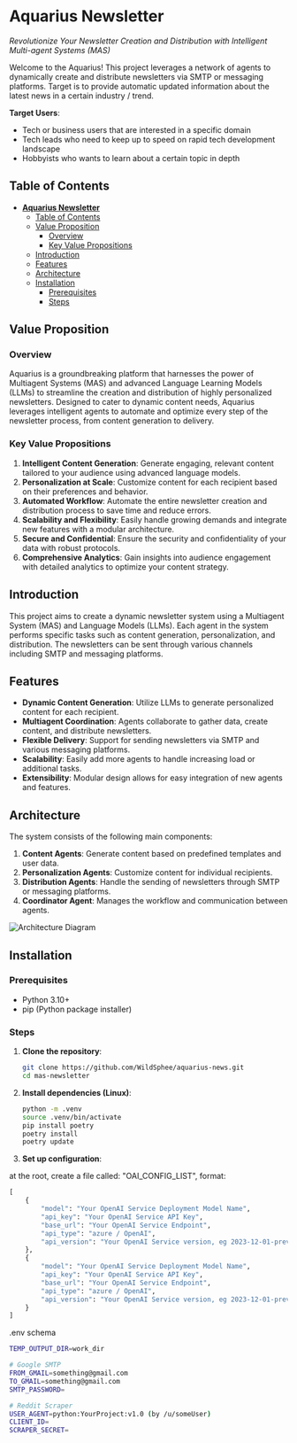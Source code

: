# **Aquarius Newsletter**
*Revolutionize Your Newsletter Creation and Distribution with Intelligent Multi-agent Systems (MAS)*

Welcome to the Aquarius! This project leverages a network of agents to dynamically create and distribute newsletters via SMTP or messaging platforms. Target is to provide automatic updated information about the latest news in a certain industry / trend.

**Target Users**:
- Tech or business users that are interested in a specific domain
- Tech leads who need to keep up to speed on rapid tech development landscape
- Hobbyists who wants to learn about a certain topic in depth

## Table of Contents
- [**Aquarius Newsletter**](#aquarius-newsletter)
  - [Table of Contents](#table-of-contents)
  - [Value Proposition](#value-proposition)
    - [Overview](#overview)
    - [Key Value Propositions](#key-value-propositions)
  - [Introduction](#introduction)
  - [Features](#features)
  - [Architecture](#architecture)
  - [Installation](#installation)
    - [Prerequisites](#prerequisites)
    - [Steps](#steps)

## Value Proposition
### Overview

Aquarius is a groundbreaking platform that harnesses the power of Multiagent Systems (MAS) and advanced Language Learning Models (LLMs) to streamline the creation and distribution of highly personalized newsletters. Designed to cater to dynamic content needs, Aquarius leverages intelligent agents to automate and optimize every step of the newsletter process, from content generation to delivery.

### Key Value Propositions
1. **Intelligent Content Generation**: Generate engaging, relevant content tailored to your audience using advanced language models.
2. **Personalization at Scale**: Customize content for each recipient based on their preferences and behavior.
3. **Automated Workflow**: Automate the entire newsletter creation and distribution process to save time and reduce errors.
4. **Scalability and Flexibility**: Easily handle growing demands and integrate new features with a modular architecture.
5. **Secure and Confidential**: Ensure the security and confidentiality of your data with robust protocols.
6. **Comprehensive Analytics**: Gain insights into audience engagement with detailed analytics to optimize your content strategy.



## Introduction

This project aims to create a dynamic newsletter system using a Multiagent System (MAS) and Language Models (LLMs). Each agent in the system performs specific tasks such as content generation, personalization, and distribution. The newsletters can be sent through various channels including SMTP and messaging platforms.

## Features

- **Dynamic Content Generation**: Utilize LLMs to generate personalized content for each recipient.
- **Multiagent Coordination**: Agents collaborate to gather data, create content, and distribute newsletters.
- **Flexible Delivery**: Support for sending newsletters via SMTP and various messaging platforms.
- **Scalability**: Easily add more agents to handle increasing load or additional tasks.
- **Extensibility**: Modular design allows for easy integration of new agents and features.

## Architecture

The system consists of the following main components:

1. **Content Agents**: Generate content based on predefined templates and user data.
2. **Personalization Agents**: Customize content for individual recipients.
3. **Distribution Agents**: Handle the sending of newsletters through SMTP or messaging platforms.
4. **Coordinator Agent**: Manages the workflow and communication between agents.

![Architecture Diagram](docs/architecture.png)

## Installation

### Prerequisites

- Python 3.10+
- pip (Python package installer)

### Steps

1. **Clone the repository**:
    ```sh
    git clone https://github.com/WildSphee/aquarius-news.git
    cd mas-newsletter
    ```

2. **Install dependencies (Linux)**:
    ```sh
    python -m .venv
    source .venv/bin/activate
    pip install poetry
    poetry install
    poetry update
    ```

3. **Set up configuration**:

at the root, create a file called: "OAI_CONFIG_LIST", format:
```python
[
    {
        "model": "Your OpenAI Service Deployment Model Name",
        "api_key": "Your OpenAI Service API Key",
        "base_url": "Your OpenAI Service Endpoint",
        "api_type": "azure / OpenAI",
        "api_version": "Your OpenAI Service version, eg 2023-12-01-preview"
    },
    {
        "model": "Your OpenAI Service Deployment Model Name",
        "api_key": "Your OpenAI Service API Key",
        "base_url": "Your OpenAI Service Endpoint",
        "api_type": "azure / OpenAI",
        "api_version": "Your OpenAI Service version, eg 2023-12-01-preview"
    }
]
```
.env schema
```bash
TEMP_OUTPUT_DIR=work_dir

# Google SMTP
FROM_GMAIL=something@gmail.com
TO_GMAIL=something@gmail.com
SMTP_PASSWORD=

# Reddit Scraper
USER_AGENT=python:YourProject:v1.0 (by /u/someUser)
CLIENT_ID=
SCRAPER_SECRET=
```